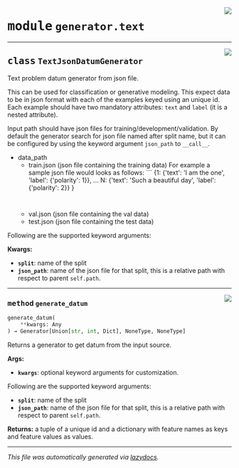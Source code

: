 <!-- markdownlint-disable -->

<a href="../../datum/generator/text.py#L0"><img align="right" style="float:right;" src="https://img.shields.io/badge/-source-cccccc?style=flat-square"></a>

# <kbd>module</kbd> `generator.text`






---

<a href="../../datum/generator/text.py#L27"><img align="right" style="float:right;" src="https://img.shields.io/badge/-source-cccccc?style=flat-square"></a>

## <kbd>class</kbd> `TextJsonDatumGenerator`
Text problem datum generator from json file. 

This can be used for classification or generative modeling. This expect data to be in json format with each of the examples keyed using an unique id. Each example should have two mandatory attributes: `text` and `label` (it is a nested attribute). 

Input path should have json files for training/development/validation. By default the generator search for json file named after split name, but it can be configured by using the keyword argument `json_path` to `__call__`. 

+ data_path 
    - train.json (json file containing the training data)  For example a sample json file would looks as follows: ```
           {1: {'text': 'I am the one', 'label': {'polarity': 1}},
           ...
           N: {'text': 'Such a beautiful day', 'label': {'polarity': 2}}
           }
      ``` 


    - val.json (json file containing the val data) 
    - test.json (json file containing the test data) 

Following are the supported keyword arguments: 



**Kwargs:**
 
 - <b>`split`</b>:  name of the split 
 - <b>`json_path`</b>: name of the json file for that split, this is a relative path with respect to  parent `self.path`. 




---

<a href="../../datum/generator/text.py#L59"><img align="right" style="float:right;" src="https://img.shields.io/badge/-source-cccccc?style=flat-square"></a>

### <kbd>method</kbd> `generate_datum`

```python
generate_datum(
    **kwargs: Any
) → Generator[Union[str, int, Dict], NoneType, NoneType]
```

Returns a generator to get datum from the input source. 



**Args:**
 
 - <b>`kwargs`</b>:  optional keyword arguments for customization. 

Following are the supported keyword arguments: 


 - <b>`split`</b>:  name of the split 
 - <b>`json_path`</b>: name of the json file for that split, this is a relative path with respect to  parent `self.path`. 



**Returns:**
 a tuple of a unique id and a dictionary with feature names as keys and feature values as  values. 




---

_This file was automatically generated via [lazydocs](https://github.com/ml-tooling/lazydocs)._
